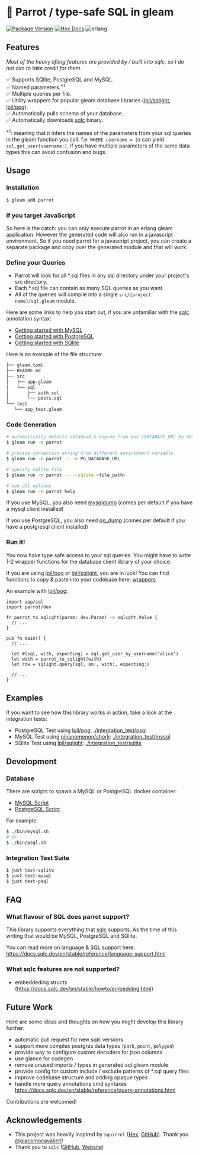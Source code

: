 # 🦜 Parrot / type-safe SQL in gleam

[![Package Version](https://img.shields.io/hexpm/v/parrot)](https://hex.pm/packages/parrot)
[![Hex Docs](https://img.shields.io/badge/hex-docs-ffaff3)](https://hexdocs.pm/parrot/)
![erlang](https://img.shields.io/badge/target-erlang-a2003e)

## Features

*Most of the heavy lifting features are provided by / built into sqlc, so I do not aim to take credit for them.*

✅ Supports SQlite, PostgreSQL and MySQL.<br />
✅ Named parameters.<sup>*1</sup> <br />
✅ Multiple queries per file.<br />
✅ Utility wrappers for popular gleam database libraries ([lpil/sqlight](https://github.com/lpil/sqlight), [lpil/pog](https://github.com/lpil/pog)).<br />
✅ Automatically pulls schema of your database.<br />
✅ Automatically downloads [sqlc](https://sqlc.dev/) binary.

<sup>*1</sup>: meaning that it infers the names of the parameters from your sql queries in the gleam function you
call. f.e. `WHERE username = $1` can yield `sql.get_user(username:)`. if you have multiple parameters of the same
data types this can avoid confusion and bugs.

## Usage

### Installation
```sh
$ gleam add parrot
```

### If you target JavaScript

So here is the catch: you can only execute parrot in an erlang gleam application.
However the generated code will also run in a javascript environment.
So if you need parrot for a javascript project, you can create a separate package and
copy over the generated module and that will work.

### Define your Queries
- Parrot will look for all *.sql files in any sql directory under your project's src directory.
- Each *.sql file can contain as many SQL queries as you want.
- All of the queries will compile into a single `src/[project name]/sql.gleam` module.

Here are some links to help you start out, if you are unfamiliar with the [sqlc](https://sqlc.dev/) annotation syntax:
- [Getting started with MySQL](https://docs.sqlc.dev/en/stable/tutorials/getting-started-mysql.html)
- [Getting started with PostgreSQL](https://docs.sqlc.dev/en/stable/tutorials/getting-started-postgresql.html)
- [Getting started with SQlite](https://docs.sqlc.dev/en/stable/tutorials/getting-started-sqlite.html)

Here is an example of the file structure:
```sh
├── gleam.toml
├── README.md
├── src
│   ├── app.gleam
│   └── sql
│       ├── auth.sql
│       └── posts.sql
└── test
   └── app_test.gleam
```

### Code Generation
```sh
# automatically detects database & engine from env (DATABASE_URL by default)
$ gleam run -m parrot

# provide connection string from different environment variable
$ gleam run -m parrot -- -e PG_DATABASE_URL

# specify sqlite file
$ gleam run -m parrot -- --sqlite <file_path>

# see all options
$ gleam run -m parrot help
```

If you use MySQL, you also need [mysqldump](https://dev.mysql.com/doc/refman/9.0/en/mysqldump.html) (comes per default if you have a mysql client installed)

If you use PostgreSQL, you also need [pg_dump](https://www.postgresql.org/docs/current/app-pgdump.html) (comes per default if you have a postgresql client installed)

### Run it!

You now have type safe access to your sql queries. You might have to write 1-2 wrapper functions for the database client library
of your choice.

If you are using [lpil/pog](https://github.com/lpil/pog) or [lpil/sqlight](https://github.com/lpil/sqlight), you are in luck!
You can find functions to copy & paste into your codebase here: [wrappers](./docs/wrappers.md)

An example with [lpil/pog](https://github.com/lpil/pog):
```gleam
import app/sql
import parrot/dev

fn parrot_to_sqlight(param: dev.Param) -> sqlight.Value {
  // ...
}

pub fn main() {
  // ...

  let #(sql, with, expecting) = sql.get_user_by_username("alice")
  let with = parrot_to_sqlight(with)
  let row = sqlight.query(sql, on:, with:, expecting:)

  // ...
}
```

## Examples

If you want to see how this library works in action, take a look at the integration tests:
- PostgreSQL Test using [lpil/pog](https://github.com/lpil/pog): [./integration_test/psql](./integration_test/psql)
- MySQL Test using [ninanomenon/shork](https://github.com/ninanomenon/shork): [./integration_test/mysql](./integration_test/mysql)
- SQlite Test using [lpil/sqlight](https://github.com/lpil/sqlight): [./integration_test/sqlite](./integration_test/sqlite)

## Development

### Database

There are scripts to spawn a MySQL or PostgreSQL docker container:
-  [MySQL Script](./bin/mysql.sh)
-  [PostgreSQL Script](./bin/psql.sh)

For example:
```sh
$ ./bin/mysql.sh
# or
$ ./bin/psql.sh
```

### Integration Test Suite
```sh
$ just test-sqlite
$ just test-mysql
$ just test-psql
```

## FAQ

### What flavour of SQL does parrot support?
This library supports everything that [sqlc](https://sqlc.dev/) supports. As the time of this writing that
would be MySQL, PostgreSQL and SQlite.

You can read more on language & SQL support here:
https://docs.sqlc.dev/en/stable/reference/language-support.html

### What sqlc features are not supported?
- embeddeding structs (https://docs.sqlc.dev/en/stable/howto/embedding.html)

## Future Work

Here are some ideas and thoughts on how you might develop this library further:
* automatic pull request for new sqlc versions
* support more complex postgres data types (`path`, `point`, `polygon`)
* provide way to configure custom decoders for json columns
* use glance for codegen
* remove unused imports / types in generated sql.gleam module
* provide config for custom include / exclude patterns of *.sql query files
* improve codebase structure and adding opaque types
* handle more query annotations cmd syntaxes
  https://docs.sqlc.dev/en/stable/reference/query-annotations.html

Contributions are welcomed!

## Acknowledgements
- This project was heavily inspired by `squirrel` ([Hex](https://hex.pm/packages/squirrel), [GitHub](https://github.com/giacomocavalieri/squirrel)). Thank you [@giacomocavalieri](https://github.com/giacomocavalieri)!
- Thank you to `sqlc` ([GitHub](https://github.com/sqlc-dev/sqlc), [Website](https://sqlc.dev/))
